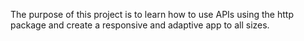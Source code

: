 The purpose of this project is to learn how to use APIs using the http package and create a responsive and adaptive app to all sizes.

